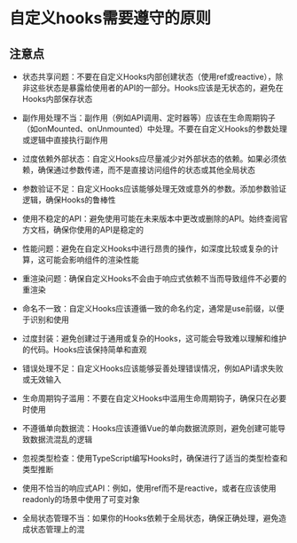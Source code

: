# 自定义hooks需要遵守的原则

## 注意点

+ 状态共享问题：不要在自定义Hooks内部创建状态（使用ref或reactive），除非这些状态是暴露给使用者的API的一部分。Hooks应该是无状态的，避免在Hooks内部保存状态

+ 副作用处理不当：副作用（例如API调用、定时器等）应该在生命周期钩子（如onMounted、onUnmounted）中处理。不要在自定义Hooks的参数处理或逻辑中直接执行副作用

+ 过度依赖外部状态：自定义Hooks应尽量减少对外部状态的依赖。如果必须依赖，确保通过参数传递，而不是直接访问组件的状态或其他全局状态

+ 参数验证不足：自定义Hooks应该能够处理无效或意外的参数。添加参数验证逻辑，确保Hooks的鲁棒性

+ 使用不稳定的API：避免使用可能在未来版本中更改或删除的API。始终查阅官方文档，确保你使用的API是稳定的

+ 性能问题：避免在自定义Hooks中进行昂贵的操作，如深度比较或复杂的计算，这可能会影响组件的渲染性能

+ 重渲染问题：确保自定义Hooks不会由于响应式依赖不当而导致组件不必要的重渲染

+ 命名不一致：自定义Hooks应该遵循一致的命名约定，通常是use前缀，以便于识别和使用

+ 过度封装：避免创建过于通用或复杂的Hooks，这可能会导致难以理解和维护的代码。Hooks应该保持简单和直观

+ 错误处理不足：自定义Hooks应该能够妥善处理错误情况，例如API请求失败或无效输入

+ 生命周期钩子滥用：不要在自定义Hooks中滥用生命周期钩子，确保只在必要时使用

+ 不遵循单向数据流：Hooks应该遵循Vue的单向数据流原则，避免创建可能导致数据流混乱的逻辑

+ 忽视类型检查：使用TypeScript编写Hooks时，确保进行了适当的类型检查和类型推断

+ 使用不恰当的响应式API：例如，使用ref而不是reactive，或者在应该使用readonly的场景中使用了可变对象

+ 全局状态管理不当：如果你的Hooks依赖于全局状态，确保正确处理，避免造成状态管理上的混

